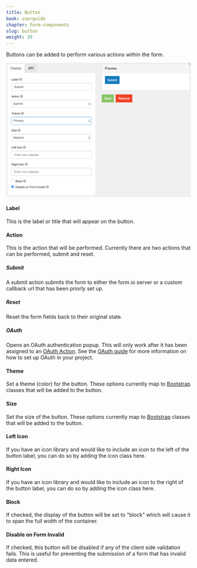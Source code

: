 ```yaml
---
title: Button
book: userguide
chapter: form-components
slug: button
weight: 20
---
```

Buttons can be added to perform various actions within the form.

![](/assets/img/button-display.png)

#### Label

This is the label or title that will appear on the button.

#### Action

This is the action that will be performed. Currently there are two actions that can be performed, submit and reset.

##### Submit

A submit action submits the form to either the form.io server or a custom callback url that has been priorly set up.

##### Reset

Reset the form fields back to their original state.

##### OAuth

Opens an OAuth authentication popup. This will only work after it has been assigned to an [OAuth Action](#action-oauth). See the [OAuth guide]() for more information on how to set up OAuth in your project.

#### Theme

Set a theme (color) for the button. These options currently map to [Bootstrap](http://getbootstrap.com/css/#buttons-options) classes that will be added to the button.

#### Size

Set the size of the button. These options currently map to [Bootstrap](http://getbootstrap.com/css/#buttons-sizes) classes that will be added to the button.

#### Left Icon

If you have an icon library and would like to include an icon to the left of the button label, you can do so by adding the icon class here.

#### Right Icon

If you have an icon library and would like to include an icon to the right of the button label, you can do so by adding the icon class here.

#### Block

If checked, the display of the button will be set to "block" which will cause it to span the full width of the container.

#### Disable on Form Invalid

If checked, this button will be disabled if any of the client side validation fails. This is useful for preventing the submission of a form that has invalid data entered.

